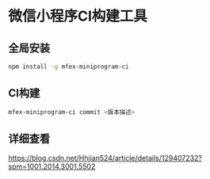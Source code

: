 # 微信小程序CI构建工具

## 全局安装
```bash
npm install -g mfex-miniprogram-ci
```
## CI构建
```bash
mfex-miniprogram-ci commit <版本描述>
```
## 详细查看 

https://blog.csdn.net/Hhjian524/article/details/129407232?spm=1001.2014.3001.5502